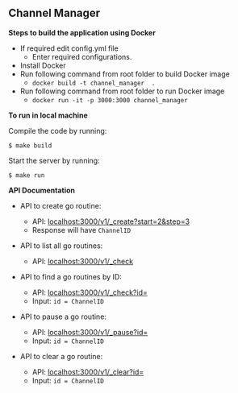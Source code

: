 Channel Manager
----------------------

**Steps to build the application using Docker**

- If required edit config.yml file
    - Enter required configurations.
- Install Docker
- Run following command from root folder to build Docker image
	- ```docker build -t channel_manager  .```
- Run following command from root folder to run Docker image		
	- ```docker run -it -p 3000:3000 channel_manager```


**To run in local machine**

Compile the code by running:

```$ make build```

Start the server by running:

```$ make run```


**API Documentation**

- API to create go routine:

    - API: [localhost:3000/v1/_create?start=2&step=3](localhost:3000/v1/_create?start=2&step=3)
    - Response will have ```ChannelID```

- API to list all go routines:

    - API: [localhost:3000/v1/_check](localhost:3000/v1/_check)

- API to find a go routines by ID:

    - API: [localhost:3000/v1/_check?id=<ChannelID>](localhost:3000/v1/_check?id=<ChannelID>)
    - Input: ```id = ChannelID```

- API to pause a go routine:

    - API: [localhost:3000/v1/_pause?id=<ChannelID>](localhost:3000/v1/_pause?id=<ChannelID>)
    - Input: ```id = ChannelID```

- API to clear a go routine:

    - API: [localhost:3000/v1/_clear?id=<ChannelID>](localhost:3000/v1/_clear?id=<ChannelID>)
    - Input: ```id = ChannelID```